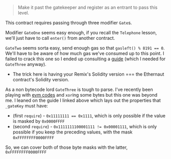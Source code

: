 > Make it past the gatekeeper and register as an entrant to pass this level.

This contract requires passing through three modifier `Gate`s.

Modifier `GateOne` seems easy enough, if you recall the `Telephone` lesson, we'll just have to call `enter()` from another contract.

`GateTwo` seems sorta easy, send enough gas so that `gasleft() % 8191 == 0`. We'll have to be aware of how much gas we've consumed up to this point. I failed to crack this one so I ended up consulting a [guide](https://medium.com/coinmonks/ethernaut-lvl-13-gatekeeper-1-walkthrough-how-to-calculate-smart-contract-gas-consumption-and-eb4b042d3009) (which I needed for `GateThree` anyway).
* The trick here is having your Remix's Solidity version === the Ethernaut contract's Solidity version.

As a non bytecode lord `GateThree` is tough to parse. I've recently been playing with [evm codes](https://github.com/fvictorio/evm-puzzles) and `xor`ing some bytes but this one was beyond me. I leaned on the guide I linked above which lays out the properties that `_gateKey` must have:
* (first `require`) - `0x11111111 == 0x1111`, which is only possible if the value is masked by `0x0000FFFF`
* (second `require`) - `0x1111111100001111 != 0x00001111`, which is only possible if you keep the preceding values, with the mask `0xFFFFFFFF0000FFFF`

So, we can cover both of those byte masks with the latter, `0xFFFFFFFF0000FFFF`